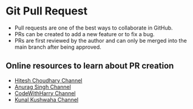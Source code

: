 # Git Pull Request

- Pull requests are one of the best ways to collaborate in GitHub.
- PRs can be created to add a new feature or to fix a bug.
- PRs are first reviewed by the author and can only be merged into the main branch after being approved.

## Online resources to learn about PR creation

- [Hitesh Choudhary Channel](https://www.youtube.com/watch?v=mqJIGIxRkEs)
- [Anurag Singh Channel](https://www.youtube.com/watch?v=1akLzbfK0XU)
- [CodeWithHarry Channel](https://www.youtube.com/playlist?list=PLu0W_9lII9agwhy658ZPA0MTStKUJTWPi)
- [Kunal Kushwaha Channel](https://www.youtube.com/watch?v=apGV9Kg7ics)
